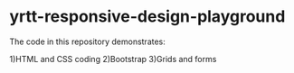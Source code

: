 # yrtt-responsive-design-playground

The code in this repository demonstrates:

1)HTML and CSS coding
2)Bootstrap
3)Grids and forms
